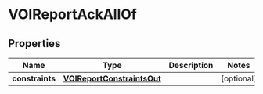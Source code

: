 

# VOIReportAckAllOf


## Properties

| Name | Type | Description | Notes |
|------------ | ------------- | ------------- | -------------|
|**constraints** | [**VOIReportConstraintsOut**](VOIReportConstraintsOut.md) |  |  [optional] |




